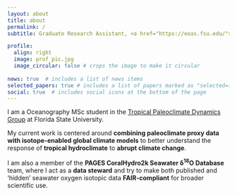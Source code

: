 ```yaml
---
layout: about
title: about
permalink: /
subtitle: Graduate Research Assistant, <a href="https://eoas.fsu.edu/">Dept. of Earth, Ocean, and Atmospheric Science</a>.

profile:
  align: right
  image: prof_pic.jpg
  image_circular: false # crops the image to make it circular
  
news: true  # includes a list of news items
selected_papers: true # includes a list of papers marked as "selected={true}"
social: true  # includes social icons at the bottom of the page
---
```


I am a Oceanography MSc student in the <a href="https://alyssaatwood.weebly.com/">Tropical Paleoclimate Dynamics Group</a> at Florida State University.

My current work is centered around <b>combining paleoclimate proxy data with isotope-enabled global climate models</b> to better understand the response of <b>tropical hydroclimate</b> to <b>abrupt climate change</b>.

I am also a member of the <b>PAGES CoralHydro2k Seawater δ<sup>18</sup>O Database</b> team, where I act as a <b>data steward</b> and try to make both published and ‘hidden’ seawater oxygen isotopic data <b>FAIR-compliant</b> for broader scientific use.
